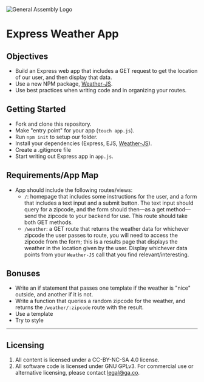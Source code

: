 ![General Assembly Logo](http://i.imgur.com/ke8USTq.png)

# Express Weather App

## Objectives
* Build an Express web app that includes a GET request to get the location of our user, and then display that data.
* Use a new NPM package, [Weather-JS](https://www.npmjs.com/package/weather-js).
* Use best practices when writing code and in organizing your routes. 

## Getting Started

* Fork and clone this repository.
* Make "entry point" for your app (`touch app.js`). 
* Run `npm init` to setup our folder. 
* Install your dependencies (Express, EJS, [Weather-JS](https://www.npmjs.com/package/weather-js)). 
* Create a .gitignore file
* Start writing out Express app in `app.js`.

## Requirements/App Map

* App should include the following routes/views:
  - `/`: homepage that includes some instructions for the user, and a form that includes a text input and a submit button. The text input should query for a zipcode, and the form should then—as a get method—send the zipcode to your backend for use. This route should take both GET methods. 
  - `/weather`: a GET route that returns the weather data for whichever zipcode the user passes to route, you will need to access the zipcode from the form; this is a results page that displays the weather in the location given by the user. Display whichever data points from your `Weather-JS` call that you find relevant/interesting. 

## Bonuses
* Write an if statement that passes one template if the weather is "nice" outside, and another if it is not. 
* Write a function that queries a random zipcode for the weather, and returns the `/weather/:zipcode` route with the result. 
* Use a template
* Try to style

---

## Licensing
1. All content is licensed under a CC-BY-NC-SA 4.0 license.
2. All software code is licensed under GNU GPLv3. For commercial use or alternative licensing, please contact legal@ga.co.
